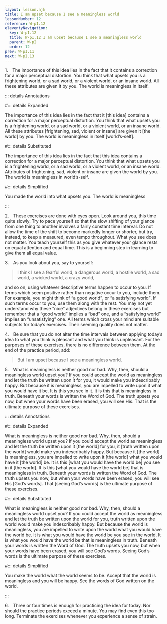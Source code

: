 ```yaml
---
layout: lesson.njk
title: I am upset because I see a meaningless world
lessonNumber: 12
reference: W-pI.12
eleventyNavigation:
  key: W-pI.12
  title: W-pI.12 I am upset because I see a meaningless world
  parent: W-pI
  order: 12
prev: W-pI.11
next: W-pI.13
---
```


1. The importance of this idea lies in the fact that it contains a correction for a major perceptual distortion. 
You think that what upsets you is a frightening world, or a sad world, or a violent world, or an insane world. 
All these attributes are given it by you. 
The world is meaningless in itself.

::: details Annotations

#::: details Expanded

The importance of this idea lies in the fact that it [this idea] contains a correction for a major perceptual distortion. 
You think that what upsets you is a frightening world, or a sad world, or a violent world, or an insane world. 
All these attributes [frightening, sad, violent or insane] are given it [the world] by you. 
The world is meaningless in itself [world’s-self].

#::: details Substituted

The importance of this idea lies in the fact that this idea contains a correction for a major perceptual distortion. 
You think that what upsets you is a frightening world, or a sad world, or a violent world, or an insane world. 
Attributes of frightening, sad, violent or insane are given the world by you. 
The world is meaningless in world’s-self.

#::: details Simplified

You made the world into what upsets you. 
The world is meaningless

:::

2. These exercises are done with eyes open. 
Look around you, this time quite slowly. 
Try to pace yourself so that the slow shifting of your glance from one thing to another involves a fairly constant time interval. 
Do not allow the time of the shift to become markedly longer or shorter, but try, instead, to keep a measured, even tempo throughout. 
What you see does not matter. 
You teach yourself this as you give whatever your glance rests on equal attention and equal time. 
This is a beginning step in learning to give them all equal value.

3. As you look about you, say to yourself:

>I think I see a fearful world, a dangerous world, a hostile world, a sad world, a wicked world, a crazy world,

and so on, using whatever descriptive terms happen to occur to you. 
If terms which seem positive rather than negative occur to you, include them. 
For example, you might think of <q>a good world</q>, or <q>a satisfying world</q>. 
If such terms occur to you, use them along with the rest. 
You may not yet understand why these <q>nice</q> adjectives belong in these exercises but remember that a <q>good world</q> implies a <q>bad</q> one, and a <q>satisfying world</q> implies an <q>unsatisfying</q> one. 
All terms which cross your mind are suitable subjects for today’s exercises. 
Their seeming quality does not matter.

4. Be sure that you do not alter the time intervals between applying today’s idea to what you think is pleasant and what you think is unpleasant. 
For the purposes of these exercises, there is no difference between them. 
At the end of the practice period, add:

>But I am upset because I see a meaningless world.

5. What is meaningless is neither good nor bad. 
Why, then, should a meaningless world upset you? 
If you could accept the world as meaningless and let the truth be written upon it for you, it would make you indescribably happy. 
But because it is meaningless, you are impelled to write upon it what you would have it be. 
It is this you see in it. 
It is this that is meaningless in truth. 
Beneath your words is written the Word of God. 
The truth upsets you now, but when your words have been erased, you will see His. 
That is the ultimate purpose of these exercises.

::: details Annotations

#::: details Expanded

What is meaningless is neither good nor bad. 
Why, then, should a meaningless world upset you? 
If you could accept the world as meaningless and let the truth be written upon it [the world] for you, it [truth written upon the world] would make you indescribably happy. 
But because it [the world] is meaningless, you are impelled to write upon it [the world] what you would have it [the world] be. 
It is this [what you would have the world be] you see in it [the world]. 
It is this [what you would have the world be] that is meaningless in truth. 
Beneath your words is written the Word of God. 
The truth upsets you now, but when your words have been erased, you will see His [God’s words]. 
That [seeing God’s words] is the ultimate purpose of these exercises.

#::: details Substituted

What is meaningless is neither good nor bad. 
Why, then, should a meaningless world upset you? 
If you could accept the world as meaningless and let the truth be written upon the world for you, truth written upon the world would make you indescribably happy. 
But because the world is meaningless, you are impelled to write upon the world what you would have the world be. 
It is what you would have the world be you see in the world. 
It is what you would have the world be that is meaningless in truth. 
Beneath your words is written the Word of God. 
The truth upsets you now, but when your words have been erased, you will see God’s words. 
Seeing God’s words is the ultimate purpose of these exercises.

#::: details Simplified

You make the world what the world seems to be. 
Accept that the world is meaningless and you will be happy. 
See the words of God written on the world.

:::

6. Three or four times is enough for practicing the idea for today. 
Nor should the practice periods exceed a minute. 
You may find even this too long. 
Terminate the exercises whenever you experience a sense of strain.
